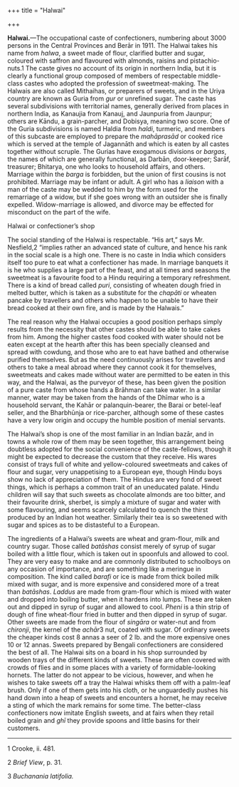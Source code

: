 +++
title = "Halwai"

+++



**Halwai.**—The occupational caste of confectioners, numbering about 3000 persons in the Central Provinces and Berār in 1911. The Halwai takes his name from *halwa*, a sweet made of flour, clarified butter and sugar, coloured with saffron and flavoured with almonds, raisins and pistachio-nuts.1 The caste gives no account of its origin in northern India, but it is clearly a functional group composed of members of respectable middle-class castes who adopted the profession of sweetmeat-making. The Halwais are also called Mithaihas, or preparers of sweets, and in the Uriya country are known as Guria from *gur* or unrefined sugar. The caste has several subdivisions with territorial names, generally derived from places in northern India, as Kanaujia from Kanauj, and Jaunpuria from Jaunpur; others are Kāndu, a grain-parcher, and Dobisya, meaning two score. One of the Guria subdivisions is named Haldia from *haldi*, turmeric, and members of this subcaste are employed to prepare the *mahāprasād* or cooked rice which is served at the temple of Jagannāth and which is eaten by all castes together without scruple. The Gurias have exogamous divisions or *bargas*, the names of which are generally functional, as Darbān, door-keeper; Sarāf, treasurer; Bhitarya, one who looks to household affairs, and others. Marriage within the *barga* is forbidden, but the union of first cousins is not prohibited. Marriage may be infant or adult. A girl who has a *liaison* with a man of the caste may be wedded to him by the form used for the remarriage of a widow, but if she goes wrong with an outsider she is finally expelled. Widow-marriage is allowed, and divorce may be effected for misconduct on the part of the wife.


Halwai or confectioner’s shop


The social standing of the Halwai is respectable. “His art,” says Mr. Nesfield,2 “implies rather an advanced state of culture, and hence his rank in the social scale is a high one. There is no caste in India which considers itself too pure to eat what a confectioner has made. In marriage banquets it is he who supplies a large part of the feast, and at all times and seasons the sweetmeat is a favourite food to a Hindu requiring a temporary refreshment. There is a kind of bread called *puri*, consisting of wheaten dough fried in melted butter, which is taken as a substitute for the *chapāti* or wheaten pancake by travellers and others who happen to be unable to have their bread cooked at their own fire, and is made by the Halwais.” 

The real reason why the Halwai occupies a good position perhaps simply results from the necessity that other castes should be able to take cakes from him. Among the higher castes food cooked with water should not be eaten except at the hearth after this has been specially cleansed and spread with cowdung, and those who are to eat have bathed and otherwise purified themselves. But as the need continuously arises for travellers and others to take a meal abroad where they cannot cook it for themselves, sweetmeats and cakes made without water are permitted to be eaten in this way, and the Halwai, as the purveyor of these, has been given the position of a pure caste from whose hands a Brāhman can take water. In a similar manner, water may be taken from the hands of the Dhīmar who is a household servant, the Kahār or palanquin-bearer, the Barai or betel-leaf seller, and the Bharbhūnja or rice-parcher, although some of these castes have a very low origin and occupy the humble position of menial servants.

The Halwai’s shop is one of the most familiar in an Indian bazār, and in towns a whole row of them may be seen together, this arrangement being doubtless adopted for the social convenience of the caste-fellows, though it might be expected to decrease the custom that they receive. His wares consist of trays full of white and yellow-coloured sweetmeats and cakes of flour and sugar, very unappetising to a European eye, though Hindu boys show no lack of appreciation of them. The Hindus are very fond of sweet things, which is perhaps a common trait of an uneducated palate. Hindu children will say that such sweets as chocolate almonds are too bitter, and their favourite drink, sherbet, is simply a mixture of sugar and water with some flavouring, and seems scarcely calculated to quench the thirst produced by an Indian hot weather. Similarly their tea is so sweetened with sugar and spices as to be distasteful to a European.

The ingredients of a Halwai’s sweets are wheat and gram-flour, milk and country sugar. Those called *batāshas* consist merely of syrup of sugar boiled with a little flour, which is taken out in spoonfuls and allowed to cool. They are very easy to make and are commonly distributed to schoolboys on any occasion of importance, and are something like a meringue in composition. The kind called *barafi* or ice is made from thick boiled milk mixed with sugar, and is more expensive and considered more of a treat than *batāshas*. *Laddus* are made from gram-flour which is mixed with water and dropped into boiling butter, when it hardens into lumps. These are taken out and dipped in syrup of sugar and allowed to cool. *Pheni* is a thin strip of dough of fine wheat-flour fried in butter and then dipped in syrup of sugar. Other sweets are made from the flour of *singāra* or water-nut and from *chironji*, the kernel of the *achār*3 nut, coated with sugar. Of ordinary sweets the cheaper kinds cost 8 annas a seer of 2 lb. and the more expensive ones 10 or 12 annas. Sweets prepared by Bengali confectioners are considered the best of all. The Halwai sits on a board in his shop surrounded by wooden trays of the different kinds of sweets. These are often covered with crowds of flies and in some places with a variety of formidable-looking hornets. The latter do not appear to be vicious, however, and when he wishes to take sweets off a tray the Halwai whisks them off with a palm-leaf brush. Only if one of them gets into his cloth, or he unguardedly pushes his hand down into a heap of sweets and encounters a hornet, he may receive a sting of which the mark remains for some time. The better-class confectioners now imitate English sweets, and at fairs when they retail boiled grain and *ghī* they provide spoons and little basins for their customers.



* * *

1 Crooke, ii. 481.

2 *Brief View*, p. 31.

3 *Buchanania latifolia.*




